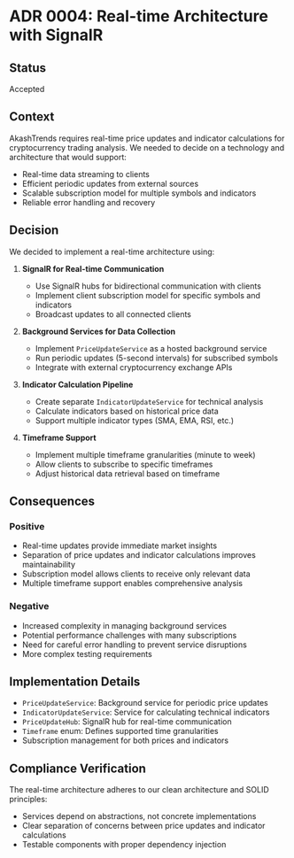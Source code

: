 # ADR 0004: Real-time Architecture with SignalR

## Status

Accepted

## Context

AkashTrends requires real-time price updates and indicator calculations for cryptocurrency trading analysis. We needed to decide on a technology and architecture that would support:
- Real-time data streaming to clients
- Efficient periodic updates from external sources
- Scalable subscription model for multiple symbols and indicators
- Reliable error handling and recovery

## Decision

We decided to implement a real-time architecture using:

1. **SignalR for Real-time Communication**
   - Use SignalR hubs for bidirectional communication with clients
   - Implement client subscription model for specific symbols and indicators
   - Broadcast updates to all connected clients

2. **Background Services for Data Collection**
   - Implement `PriceUpdateService` as a hosted background service
   - Run periodic updates (5-second intervals) for subscribed symbols
   - Integrate with external cryptocurrency exchange APIs

3. **Indicator Calculation Pipeline**
   - Create separate `IndicatorUpdateService` for technical analysis
   - Calculate indicators based on historical price data
   - Support multiple indicator types (SMA, EMA, RSI, etc.)

4. **Timeframe Support**
   - Implement multiple timeframe granularities (minute to week)
   - Allow clients to subscribe to specific timeframes
   - Adjust historical data retrieval based on timeframe

## Consequences

### Positive

- Real-time updates provide immediate market insights
- Separation of price updates and indicator calculations improves maintainability
- Subscription model allows clients to receive only relevant data
- Multiple timeframe support enables comprehensive analysis

### Negative

- Increased complexity in managing background services
- Potential performance challenges with many subscriptions
- Need for careful error handling to prevent service disruptions
- More complex testing requirements

## Implementation Details

- `PriceUpdateService`: Background service for periodic price updates
- `IndicatorUpdateService`: Service for calculating technical indicators
- `PriceUpdateHub`: SignalR hub for real-time communication
- `Timeframe` enum: Defines supported time granularities
- Subscription management for both prices and indicators

## Compliance Verification

The real-time architecture adheres to our clean architecture and SOLID principles:
- Services depend on abstractions, not concrete implementations
- Clear separation of concerns between price updates and indicator calculations
- Testable components with proper dependency injection

